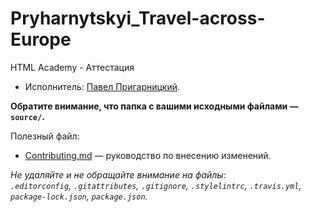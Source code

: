 # Pryharnytskyi_Travel-across-Europe
HTML Academy - Аттестация


* Исполнитель: [Павел Пригарницкий](https://up.htmlacademy.ru/adaptive/22/user/638417).



**Обратите внимание, что папка с вашими исходными файлами — `source/`.**

Полезный файл:

- [Contributing.md](Contributing.md) — руководство по внесению изменений.

_Не удаляйте и не обращайте внимание на файлы:_<br>
_`.editorconfig`, `.gitattributes`, `.gitignore`, `.stylelintrc`, `.travis.yml`, `package-lock.json`, `package.json`._

